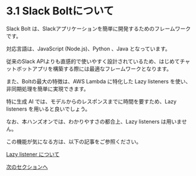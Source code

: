 # 3.1 Slack Boltについて

Slack Bolt は、Slackアプリケーションを簡単に開発するためのフレームワークです。

対応言語は、JavaScript (Node.js)、Python 、Java となっています。

従来のSlack APIよりも直感的で使いやすく設計されているため、はじめてチャットボットアプリを構築する際には最適なフレームワークとなります。

また、Boltの最大の特徴は、AWS Lambda に特化した Lazy listeners を使い、非同期処理を簡単に実現できます。

特に生成 AI では、モデルからのレスポンスまでに時間を要すため、Lazy listeners を用いると良いでしょう。

なお、本ハンズオンでは、わかりやすさの都合上、Lazy listeners は用いません。

この機能が気になる方は、以下の記事をご参照ください。

[Lazy listener について](https://dev.classmethod.jp/articles/bolt-lambda/)

[次のセクションへ](/docs/3.2.md)






